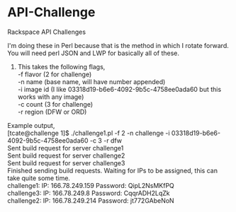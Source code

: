 API-Challenge
=============

Rackspace API Challenges  

I'm doing these in Perl because that is the method in which I rotate forward.  
You will need perl JSON and LWP for basically all of these.  

1. This takes the following flags,  
-f flavor (2 for challenge)  
-n name (base name, will have number appended)  
-i image id (I like 03318d19-b6e6-4092-9b5c-4758ee0ada60 but this works with any image)  
-c count (3 for challenge)  
-r region (DFW or ORD)  

Example output,  
[tcate@challenge 1]$ ./challenge1.pl -f 2 -n challenge -i 03318d19-b6e6-4092-9b5c-4758ee0ada60 -c 3 -r dfw  
Sent build request for server challenge1  
Sent build request for server challenge2  
Sent build request for server challenge3  
Finished sending build requests. Waiting for IPs to be assigned, this can take quite some time.  
challenge1: IP: 166.78.249.159 Password: QipL2NsMKfPQ   
challenge3: IP: 166.78.249.8 Password: CqqrADH2LqZk   
challenge2: IP: 166.78.249.214 Password: jt772GAbeNoN   

